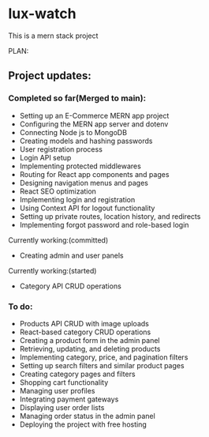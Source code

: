 # lux-watch

This is a mern stack project

PLAN:

## Project updates:

### Completed so far(Merged to main):
  - Setting up an E-Commerce MERN app project
  - Configuring the MERN app server and dotenv
  - Connecting Node js to MongoDB
  - Creating models and hashing passwords
  - User registration process
  - Login API setup
  - Implementing protected middlewares
  - Routing for React app components and pages
  - Designing navigation menus and pages
  - React SEO optimization
  - Implementing login and registration
  - Using Context API for logout functionality
  - Setting up private routes, location history, and redirects
  - Implementing forgot password and role-based login

Currently working:(committed)
 - Creating admin and user panels

Currently working:(started)
 - Category API CRUD operations


### To do:
 - Products API CRUD with image uploads
 - React-based category CRUD operations
 - Creating a product form in the admin panel
 - Retrieving, updating, and deleting products
 - Implementing category, price, and pagination filters
 - Setting up search filters and similar product pages
 - Creating category pages and filters
 - Shopping cart functionality
 - Managing user profiles
 - Integrating payment gateways
 - Displaying user order lists
 - Managing order status in the admin panel
 - Deploying the project with free hosting